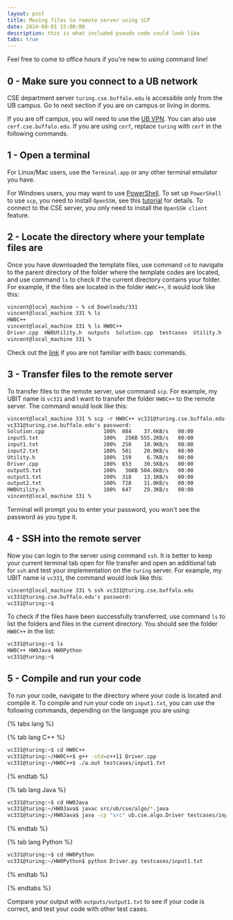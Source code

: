 ```yaml
---
layout: post
title: Moving files to remote server using SCP
date: 2024-08-01 15:00:00
description: this is what included pseudo code could look like
tabs: true
---
```


Feel free to come to office hours if you're new to using command line!

## 0 - Make sure you connect to a UB network

CSE department server `turing.cse.buffalo.edu` is accessible only from the UB campus. Go to next section if you are on campus or living in dorms.

If you are off campus, you will need to use the [UB VPN](https://www.buffalo.edu/ubit/service-guides/connecting/vpn/computer.html). You can also use `cerf.cse.buffalo.edu`. If you are using `cerf`, replace `turing` with `cerf` in the following commands.

## 1 - Open a terminal

For Linux/Mac users, use the `Terminal.app` or any other terminal emulator you have.

For Windows users, you may want to use [PowerShell](https://learn.microsoft.com/en-us/powershell/scripting/windows-powershell/starting-windows-powershell). To set up `PowerShell` to use `scp`, you need to install `OpenSSH`, see this [tutorial](https://learn.microsoft.com/en-us/windows/terminal/tutorials/ssh) for details. To connect to the CSE server, you only need to install the `OpenSSH client` feature.

## 2 - Locate the directory where your template files are

Once you have downloaded the template files, use command `cd` to navigate to the parent directory of the folder where the template codes are located, and use command `ls` to check if the current directory contains your folder. For example, if the files are located in the folder `HW0C++`, it would look like this:

```Markdown
vincent@local_machine ~ % cd Downloads/331
vincent@local_machine 331 % ls
HW0C++
vincent@local_machine 331 % ls HW0C++
Driver.cpp  HW0Utility.h  outputs  Solution.cpp  testcases  Utility.h
vincent@local_machine 331 %
```

Check out the [link](https://developer.mozilla.org/en-US/docs/Learn/Tools_and_testing/Understanding_client-side_tools/Command_line#navigation_on_the_command_line) if you are not familiar with basic commands.

## 3 - Transfer files to the remote server

To transfer files to the remote server, use command `scp`. For example, my UBIT name is `vc331` and I want to transfer the folder `HW0C++` to the remote server. The command would look like this:

```Markdown
vincent@local_machine 331 % scp -r HW0C++ vc331@turing.cse.buffalo.edu:~
vc331@turing.cse.buffalo.edu's password:
Solution.cpp                   100%  884    37.6KB/s   00:00
input5.txt                     100%   25KB 555.2KB/s   00:00
input1.txt                     100%  250    10.9KB/s   00:00
input2.txt                     100%  501    20.0KB/s   00:00
Utility.h                      100%  159     6.7KB/s   00:00
Driver.cpp                     100%  653    30.5KB/s   00:00
output5.txt                    100%   36KB 504.6KB/s   00:00
output1.txt                    100%  318    13.1KB/s   00:00
output2.txt                    100%  728    31.0KB/s   00:00
HW0Utility.h                   100%  647    29.3KB/s   00:00
vincent@local_machine 331 %
```

Terminal will prompt you to enter your password, you won't see the password as you type it.

## 4 - SSH into the remote server

Now you can login to the server using command `ssh`. It is better to keep your current terminal tab open for file transfer and open an additional tab for `ssh` and test your implementation on the `turing` server. For example, my UBIT name is `vc331`, the command would look like this:

```Markdown
vincent@local_machine 331 % ssh vc331@turing.cse.buffalo.edu
vc331@turing.cse.buffalo.edu's password:
vc331@turing:~$
```

To check if the files have been successfully transferred, use command `ls` to list the folders and files in the current directory. You should see the folder `HW0C++` in the list:

```Markdown
vc331@turing:~$ ls
HW0C++ HW0Java HW0Python
vc331@turing:~$
```

## 5 - Compile and run your code

To run your code, navigate to the directory where your code is located and compile it. To compile and run your code on `input1.txt`, you can use the following commands, depending on the language you are using:

{% tabs lang %}

{% tab lang C++ %}

```bash
vc331@turing:~$ cd HW0C++
vc331@turing:~/HW0C++$ g++ -std=c++11 Driver.cpp
vc331@turing:~/HW0C++$ ./a.out testcases/input1.txt
```

{% endtab %}

{% tab lang Java %}

```bash
vc331@turing:~$ cd HW0Java
vc331@turing:~/HW0Java$ javac src/ub/cse/algo/*.java
vc331@turing:~/HW0Java$ java -cp "src" ub.cse.algo.Driver testcases/input1.txt
```

{% endtab %}

{% tab lang Python %}

```bash
vc331@turing:~$ cd HW0Python
vc331@turing:~/HW0Python$ python Driver.py testcases/input1.txt
```

{% endtab %}

{% endtabs %}

Compare your output with `outputs/output1.txt` to see if your code is correct, and test your code with other test cases.
